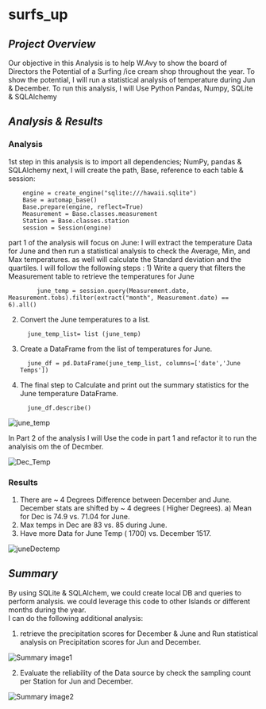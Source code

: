 # surfs_up

## *Project Overview*
Our objective in this Analysis is to help W.Avy to show the board of Directors the Potential of a Surfing /ice cream shop throughout the year. To show the potential, I will run a statistical analysis of temperature during Jun & December. To run this analysis, I will Use Python Pandas, Numpy, SQLite & SQLAlchemy   
                    
## *Analysis & Results*
### Analysis
1st step in this analysis is to import all dependencies; NumPy, pandas & SQLAlchemy
next, I will create the path, Base, reference to each table & session: 

        engine = create_engine("sqlite:///hawaii.sqlite")
        Base = automap_base()
        Base.prepare(engine, reflect=True)
        Measurement = Base.classes.measurement
        Station = Base.classes.station
        session = Session(engine)


part 1 of the analysis will focus on June: I will extract the temperature Data for June and then run a statistical analysis to check the Average, Min, and Max temperatures. as well will calculate the Standard deviation and the quartiles. I will follow the following steps  :
    1) Write a query that filters the Measurement table to retrieve the temperatures for June
            
            june_temp = session.query(Measurement.date, Measurement.tobs).filter(extract("month", Measurement.date) == 6).all()
            
   2) Convert the June temperatures to a list.
  
            june_temp_list= list (june_temp)
   3) Create a DataFrame from the list of temperatures for June. 
  
            june_df = pd.DataFrame(june_temp_list, columns=['date','June Temps']) 
   4) The final step to Calculate and print out the summary statistics for the June temperature DataFrame. 
  
            june_df.describe()
            
   ![june_temp](https://user-images.githubusercontent.com/80013773/118435603-1f364f00-b694-11eb-8d85-ecec5a3d6e3c.PNG)

 In Part 2 of the analysis I will Use the code in part 1 and refactor it to run the analyisis om the of Decmber. 
 
   ![Dec_Temp](https://user-images.githubusercontent.com/80013773/118436075-f95d7a00-b694-11eb-8134-b70ec666c02c.PNG)

### Results

1) There are ~ 4 Degrees Difference between December and June. December stats are shifted by ~ 4 degrees ( Higher Degrees).
  a) Mean for Dec is 74.9 vs. 71.04 for June. 
2) Max temps in Dec are 83 vs. 85 during June. 
3) Have more Data for June Temp ( 1700) vs. December 1517. 
 
 ![juneDectemp](https://user-images.githubusercontent.com/80013773/118436178-31fd5380-b695-11eb-9e0e-ff1c89ae212e.png)
## *Summary*
By using SQLite & SQLAlchem, we could create local DB and queries to perform analysis. we could leverage this code to other Islands or different months during the year.  
 I can do the following additional analysis: 
  1) retrieve the precipitation scores for December & June and Run statistical analysis on Precipitation scores for Jun and December.   
      
  ![Summary image1](https://user-images.githubusercontent.com/80013773/118436227-4c373180-b695-11eb-83da-666da0f356f5.PNG)

  2) Evaluate the reliability of the Data source by check the sampling count per Station for Jun and December.
     
  ![Summary image2](https://user-images.githubusercontent.com/80013773/118436275-6709a600-b695-11eb-84a7-dfdef468c065.PNG)
